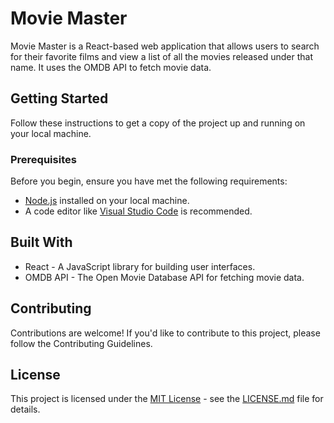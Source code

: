 # Movie Master

Movie Master is a React-based web application that allows users to search for their favorite films and view a list of all the movies released under that name. It uses the OMDB API to fetch movie data.

## Getting Started

Follow these instructions to get a copy of the project up and running on your local machine.

### Prerequisites

Before you begin, ensure you have met the following requirements:

- [Node.js](https://nodejs.org/) installed on your local machine.
- A code editor like [Visual Studio Code](https://code.visualstudio.com/) is recommended.

## Built With
- React - A JavaScript library for building user interfaces.
- OMDB API - The Open Movie Database API for fetching movie data.

## Contributing
Contributions are welcome! If you'd like to contribute to this project, please follow the Contributing Guidelines.

## License

This project is licensed under the [MIT License](LICENSE.md) - see the [LICENSE.md](LICENSE.md) file for details.

